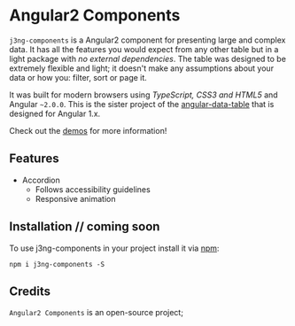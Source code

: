 # Angular2 Components

`j3ng-components` is a Angular2 component for presenting large and complex data.  It has all the features you would expect from any other table but in a light package with _no external dependencies_. The table was designed to be extremely flexible and light; it doesn't make any assumptions about your data or how you: filter, sort or page it.

It was built for modern browsers using _TypeScript, CSS3 and HTML5_ and Angular `~2.0.0`. This is the sister project of the [angular-data-table](https://github.com/swimlane/angular-data-table) that is designed for Angular 1.x.

Check out the [demos](http://j3ddesign.github.io/angular-components/) for more information!

## Features
- Accordion
  - Follows accessibility guidelines
  - Responsive animation 

## Installation // coming soon
To use j3ng-components in your project install it via [npm](https://www.npmjs.com/package/j3ng-components):
```
npm i j3ng-components -S
```

## Credits
`Angular2 Components` is an open-source project;
